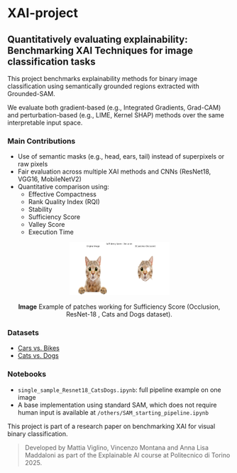 # XAI-project
## Quantitatively evaluating explainability: Benchmarking XAI Techniques for image classification tasks

This project benchmarks explainability methods for binary image classification using semantically grounded regions extracted with Grounded-SAM.

We evaluate both gradient-based (e.g., Integrated Gradients, Grad-CAM) and perturbation-based (e.g., LIME, Kernel SHAP) methods over the same interpretable input space.

### Main Contributions
- Use of semantic masks (e.g., head, ears, tail) instead of superpixels or raw pixels
- Fair evaluation across multiple XAI methods and CNNs (ResNet18, VGG16, MobileNetV2)
- Quantitative comparison using:
  - Effective Compactness
  - Rank Quality Index (RQI)
  - Stability
  - Sufficiency Score
  - Valley Score
  - Execution Time


<p align="center">
  <img src="images/Sufficiency.png" alt="Sufficiency Score Reconstruction" width="45%"/>
</p>

<p align="center"> 
  <b>Image</b> Example of patches working for Sufficiency Score (Occlusion, ResNet-18 , Cats and Dogs dataset).
</p>


### Datasets
- [Cars vs. Bikes](https://www.kaggle.com/datasets/utkarshsaxenadn/car-vs-bike-classification-dataset)
- [Cats vs. Dogs](https://www.kaggle.com/datasets/samuelcortinhas/cats-and-dogs-image-classification)

### Notebooks
- `single_sample_Resnet18_CatsDogs.ipynb`: full pipeline example on one image
- A base implementation using standard SAM, which does not require human input is available at `/others/SAM_starting_pipeline.ipynb`

This project is part of a research paper on benchmarking XAI for visual binary classification.

> Developed by Mattia Viglino, Vincenzo Montana and Anna Lisa Maddaloni as part of the Explainable AI course at Politecnico di Torino 2025.
